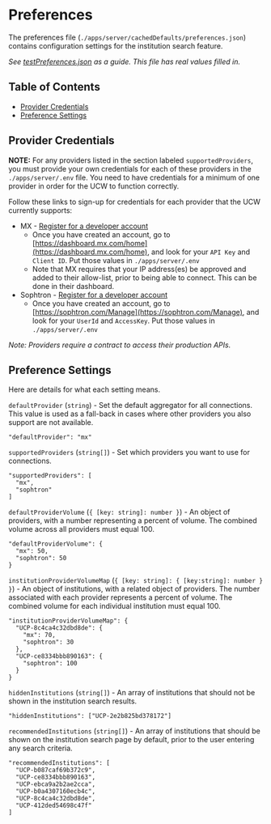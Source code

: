 # Preferences

The preferences file (`./apps/server/cachedDefaults/preferences.json`) contains configuration settings for the institution search feature.

_See [testPreferences.json](./apps/server/cachedDefaults/testData/testPreferences.json) as a guide. This file has real values filled in._

## Table of Contents

- [Provider Credentials](#provider-credentials)
- [Preference Settings](#preference-settings)

## Provider Credentials

__NOTE:__ For any providers listed in the section labeled `supportedProviders`, you must provide your own credentials for each of these providers in the `./apps/server/.env` file. You need to have credentials for a minimum of one provider in order for the UCW to function correctly.

Follow these links to sign-up for credentials for each provider that the UCW currently supports:

- MX - [Register for a developer account](https://dashboard.mx.com/sign_up)
  - Once you have created an account, go to [https://dashboard.mx.com/home](https://dashboard.mx.com/home), and look for your `API Key` and `Client ID`. Put those values in `./apps/server/.env`
  - Note that MX requires that your IP address(es) be approved and added to their allow-list, prior to being able to connect. This can be done in their dashboard.
- Sophtron - [Register for a developer account](https://sophtron.com/Account/Register)
  - Once you have created an account, go to [https://sophtron.com/Manage](https://sophtron.com/Manage), and look for your `UserId` and `AccessKey`. Put those values in `./apps/server/.env`

_Note: Providers require a contract to access their production APIs._

## Preference Settings

Here are details for what each setting means.

`defaultProvider` (`string`) - Set the default aggregator for all connections. This value is used as a fall-back in cases where other providers you also support are not available.

```
"defaultProvider": "mx"
```

`supportedProviders` (`string[]`) - Set which providers you want to use for connections.

```
"supportedProviders": [
  "mx",
  "sophtron"
]
```

`defaultProviderVolume` (`{ [key: string]: number }`) - An object of providers, with a number representing a percent of volume. The combined volume across all providers must equal 100.

```
"defaultProviderVolume": {
  "mx": 50,
  "sophtron": 50
}
```

`institutionProviderVolumeMap` (`{ [key: string]: { [key:string]: number } }`) - An object of institutions, with a related object of providers. The number associated with each provider represents a percent of volume. The combined volume for each individual institution must equal 100.

```
"institutionProviderVolumeMap": {
  "UCP-8c4ca4c32dbd8de": {
    "mx": 70,
    "sophtron": 30
  },
  "UCP-ce8334bbb890163": {
    "sophtron": 100
  }
}
```

`hiddenInstitutions` (`string[]`) - An array of institutions that should not be shown in the institution search results.

```
"hiddenInstitutions": ["UCP-2e2b825bd378172"]
```

`recommendedInstitutions` (`string[]`) - An array of institutions that should be shown on the institution search page by default, prior to the user entering any search criteria.

```
"recommendedInstitutions": [
  "UCP-b087caf69b372c9",
  "UCP-ce8334bbb890163",
  "UCP-ebca9a2b2ae2cca",
  "UCP-b0a4307160ecb4c",
  "UCP-8c4ca4c32dbd8de",
  "UCP-412ded54698c47f"
]
```

